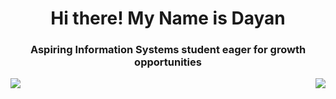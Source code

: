 <h1 align="center">Hi there! My Name is Dayan </h1>
<h3 align="center">Aspiring Information Systems student eager for growth opportunities</h3> 


<div style="width: 100%;">
		<div style="float: left;">
      <img  align= "left" style="max-width: 100%" src="https://github-readme-stats.vercel.app/api?username=DayanFA&theme=jolly&show_icons=true"/>
		</div>
		<div style="float: right;">
        <img  align= "right" style="max-width: 100%" src="https://github-readme-stats.vercel.app/api/top-langs/?username=DayanFA&layout=compact&langs_count=16&theme=jolly"/>
		</div>
		</div>
